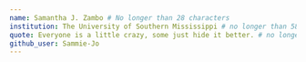 ```yaml
---
name: Samantha J. Zambo # No longer than 28 characters
institution: The University of Southern Mississippi # no longer than 58 characters
quote: Everyone is a little crazy, some just hide it better. # no longer than 100 characters, avoid using quotes(") to guarantee the format remains the same.
github_user: Sammie-Jo
---
```

